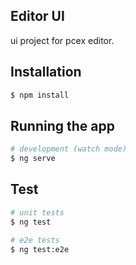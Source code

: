 ## Editor UI

ui project for pcex editor.

## Installation

```bash
$ npm install
```

## Running the app

```bash
# development (watch mode)
$ ng serve
```

## Test

```bash
# unit tests
$ ng test

# e2e tests
$ ng test:e2e
```